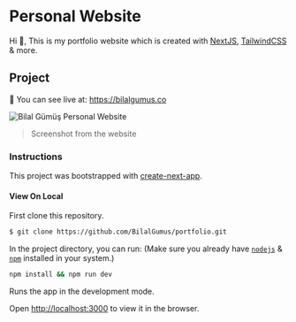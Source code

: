 # Personal Website

Hi 👋, This is my portfolio website which is created with [NextJS](https://nextjs.org/), [TailwindCSS](https://tailwindcss.com/) & more.

## Project

🔵 You can see live at: https://bilalgumus.co

![Bilal Gümüş Personal Website](https://github.com/BilalGumus/portfolio/assets/57847805/bcac6e92-83b9-4521-8c48-066249f23edd)

> Screenshot from the website
 
### Instructions

This project was bootstrapped with [create-next-app](https://www.npmjs.com/package/create-next-app).

#### View On Local

First clone this repository.

```bash
$ git clone https://github.com/BilalGumus/portfolio.git
```

In the project directory, you can run: (Make sure you already have [`nodejs`](https://nodejs.org/en/) & [`npm`](https://www.npmjs.com/) installed in your system.)

```bash
npm install && npm run dev
```

Runs the app in the development mode.

Open [http://localhost:3000](http://localhost:3000) to view it in the browser.
